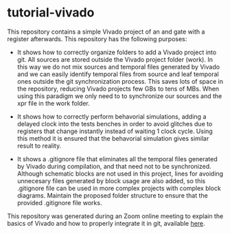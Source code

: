 # tutorial-vivado

This repository contains a simple Vivado project of an and gate with a register afterwards. This repository has the following purposes:

* It shows how to correctly organize folders to add a Vivado project into git. All sources are stored outside the Vivado project folder (work). In this way we do not mix sources and temporal files generated by Vivado and we can easily identify temporal files from source and leaf temporal ones outside the git synchronization process. This saves lots of space in the repository, reducing Vivado projects few GBs to tens of MBs. When using this paradigm we only need to to synchronize our sources and the xpr file in the work folder.

* It shows how to correctly perform behavorial simulations, adding a delayed clock into the tests benches in order to avoid glitches due to registers that change instantly instead of waiting 1 clock cycle. Using this method it is ensured that the behavorial simulation gives similar result to reality.

* It shows a .gitignore file that eliminates all the temporal files generated by Vivado during compilation, and that need not to be synchronized. Although schematic blocks are not used in this project, lines for avoiding unnecesary files generated by block usage are also added, so this .gitignore file can be used in more complex projects with complex block diagrams. Maintain the proposed folder structure to ensure that the provided .gitignore file works.


This repository was generated during an Zoom online meeting to explain the basics of Vivado and how to properly integrate it in git, available [here](https://drive.google.com/file/d/1MjDh1vYDuOoXsf_icHp2d9PK9E_PW2xe/view?usp=sharing).
